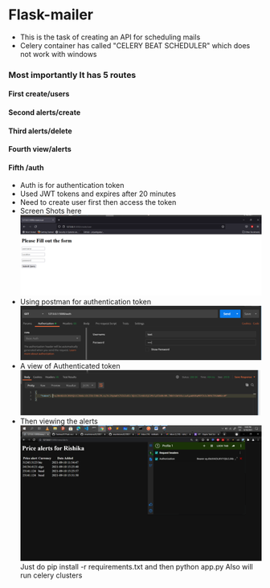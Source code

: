# Flask-mailer
* This is the task of creating an API for scheduling mails
* Celery container has called "CELERY BEAT SCHEDULER" which does not work with windows
### Most importantly It has 5 routes
#### First create/users
#### Second alerts/create
#### Third alerts/delete
#### Fourth view/alerts
#### Fifth /auth


* Auth is for authentication token
* Used JWT tokens and expires after 20 minutes
* Need to create user first then access the token
* Screen Shots here
![First_ss](Pic6.png 'User creation')
* Using postman for authentication token
![Second](Pic5.png 'Authentication')
* A view of Authenticated token
![Third](Pic4.png 'Authentication')
* Then viewing the alerts
![Fourth](Pic1.png 'Viewing alerts')
Just do pip install -r requirements.txt
and then python app.py
Also  will run celery clusters

